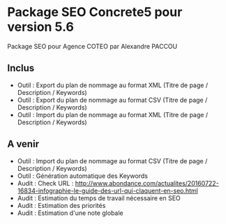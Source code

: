 Package SEO Concrete5 pour version 5.6
======================================
Package SEO pour Agence COTEO par Alexandre PACCOU

Inclus
------
* Outil : Export du plan de nommage au format XML (Titre de page / Description / Keywords)
* Outil : Export du plan de nommage au format CSV (Titre de page / Description / Keywords)
* Outil : Import du plan de nommage au format XML (Titre de page / Description / Keywords)

A venir
-------
* Outil : Import du plan de nommage au format CSV (Titre de page / Description / Keywords)
* Outil : Génération automatique des Keywords
* Audit : Check URL : http://www.abondance.com/actualites/20160722-16834-infographie-le-guide-des-url-qui-claquent-en-seo.html
* Audit : Estimation du temps de travail nécessaire en SEO
* Audit : Estimation des priorités
* Audit : Estimation d'une note globale
